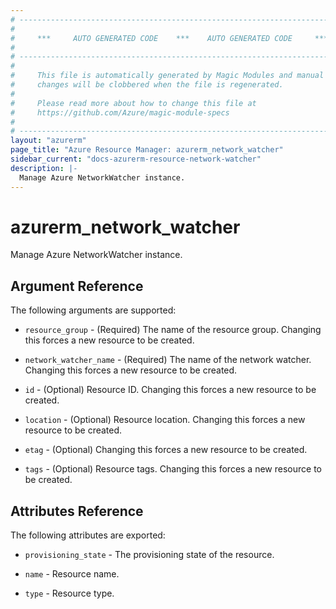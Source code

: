 ```yaml
---
# ----------------------------------------------------------------------------
#
#     ***     AUTO GENERATED CODE    ***    AUTO GENERATED CODE     ***
#
# ----------------------------------------------------------------------------
#
#     This file is automatically generated by Magic Modules and manual
#     changes will be clobbered when the file is regenerated.
#
#     Please read more about how to change this file at
#     https://github.com/Azure/magic-module-specs
#
# ----------------------------------------------------------------------------
layout: "azurerm"
page_title: "Azure Resource Manager: azurerm_network_watcher"
sidebar_current: "docs-azurerm-resource-network-watcher"
description: |-
  Manage Azure NetworkWatcher instance.
---
```


# azurerm_network_watcher

Manage Azure NetworkWatcher instance.


## Argument Reference

The following arguments are supported:

* `resource_group` - (Required) The name of the resource group. Changing this forces a new resource to be created.

* `network_watcher_name` - (Required) The name of the network watcher. Changing this forces a new resource to be created.

* `id` - (Optional) Resource ID. Changing this forces a new resource to be created.

* `location` - (Optional) Resource location. Changing this forces a new resource to be created.

* `etag` - (Optional)  Changing this forces a new resource to be created.

* `tags` - (Optional) Resource tags. Changing this forces a new resource to be created.

## Attributes Reference

The following attributes are exported:

* `provisioning_state` - The provisioning state of the resource.

* `name` - Resource name.

* `type` - Resource type.
